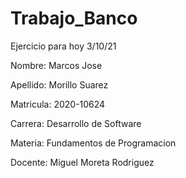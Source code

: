 # Trabajo_Banco
Ejercicio para hoy 3/10/21

Nombre: Marcos Jose

Apellido: Morillo Suarez

Matricula: 2020-10624

Carrera: Desarrollo de Software

Materia: Fundamentos de Programacion

Docente: Miguel Moreta Rodriguez
